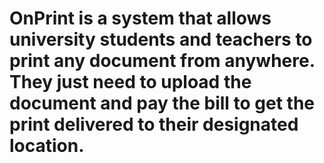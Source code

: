 # OnPrint is a system that allows university students and teachers to print any document from anywhere. They just need to upload the document and pay the bill to get the print delivered to their designated location.
